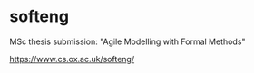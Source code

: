 # softeng

MSc thesis submission: "Agile Modelling with Formal Methods"

https://www.cs.ox.ac.uk/softeng/
